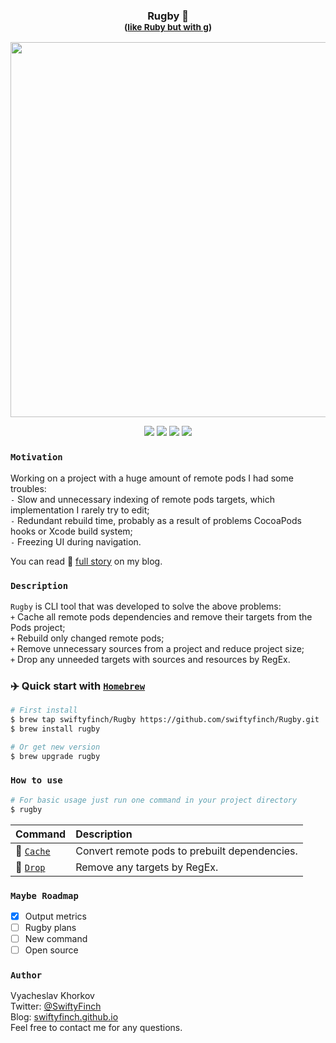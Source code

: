 <h3 align="center">
  Rugby 🏈<br>
  <sup>(<ins>like Ruby but with g</ins>)</sup>
</h3>
<p align="center">
    <img src="https://github.com/swiftyfinch/Rugby/blob/main/Demo.gif" width="600"/>
</p>
<p align="center">
  <img src="https://img.shields.io/badge/Swift-orange.svg?logo=swift&logoColor=white" />
  <img src="https://img.shields.io/badge/12+-blue.svg?logo=xcode&logoColor=white" />
  <img src="https://img.shields.io/badge/Brew-8B4513?logo=homebrew&logoColor=white" />
  <img src="https://img.shields.io/badge/CocoaPods-red?logo=cocoapods&logoColor=white" />
</p>

### `Motivation`

Working on a project with a huge amount of remote pods I had some troubles:\
`-` Slow and unnecessary indexing of remote pods targets, which implementation I rarely try to edit;\
`-` Redundant rebuild time, probably as a result of problems CocoaPods hooks or Xcode build system;\
`-` Freezing UI during navigation.

You can read 📖 [full story](https://swiftyfinch.github.io/en/2021-03-09-rugby-story/) on my blog.

### `Description`

`Rugby` is CLI tool that was developed to solve the above problems:\
`+` Cache all remote pods dependencies and remove their targets from the Pods project;\
`+` Rebuild only changed remote pods;\
`+` Remove unnecessary sources from a project and reduce project size;\
`+` Drop any unneeded targets with sources and resources by RegEx.

### ✈️ Quick start with [`Homebrew`](https://brew.sh)

```bash
# First install
$ brew tap swiftyfinch/Rugby https://github.com/swiftyfinch/Rugby.git
$ brew install rugby

# Or get new version
$ brew upgrade rugby
```

### `How to use`

```bash
# For basic usage just run one command in your project directory
$ rugby
```

| Command | Description |
| :----- | :------ |
🏈 [`Cache`](Docs/Cache.md) | Convert remote pods to prebuilt dependencies.
🏈 [`Drop`](Docs/Drop.md) | Remove any targets by RegEx.

### `Maybe Roadmap`

- [x] Output metrics
- [ ] Rugby plans
- [ ] New command
- [ ] Open source

### `Author`

Vyacheslav Khorkov\
Twitter: [@SwiftyFinch](https://twitter.com/swiftyfinch)\
Blog: [swiftyfinch.github.io](https://swiftyfinch.github.io/en)\
Feel free to contact me for any questions.
